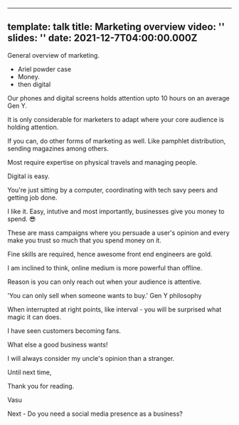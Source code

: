 ---
template: talk
title: Marketing overview
video: ''
slides: ''
date: 2021-12-7T04:00:00.000Z
-
General overview of marketing. 

- Ariel powder case
- Money. 
- then digital

Our phones and digital screens holds attention upto 10 hours on an average Gen Y. 

It is only considerable for marketers to adapt where your core audience is holding attention. 

If you can, do other forms of marketing as well. Like pamphlet distribution, sending magazines among others. 

Most require expertise on physical travels and managing people. 

Digital is easy. 

You're just sitting by a computer, coordinating with tech savy peers and getting job done. 

I like it. Easy, intutive and most importantly, businesses give you money to spend. 😎

These are mass campaigns where you persuade a user's opinion and every make you trust so much that you spend money on it.

Fine skills are required, hence awesome front end engineers are gold. 

 I am inclined to think, online medium is more powerful than offline. 

Reason is you can only reach out when your audience is attentive. 

'You can only sell when someone wants to buy.' Gen Y philosophy

When interrupted at right points, like interval - you will be surprised what magic it can does.

I have seen customers becoming fans. 

What else a good business wants!

I will always consider my uncle's opinion than a stranger. 

Until next time,

Thank you for reading.

Vasu

Next - Do you need a social media presence as a business?